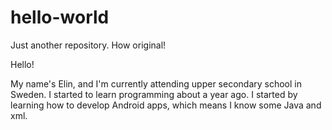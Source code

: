 # hello-world
Just another repository. How original!

Hello!

My name's Elin, and I'm currently attending upper secondary school in Sweden. I started to learn programming about a year ago.
I started by learning how to develop Android apps, which means I know some Java and xml.
